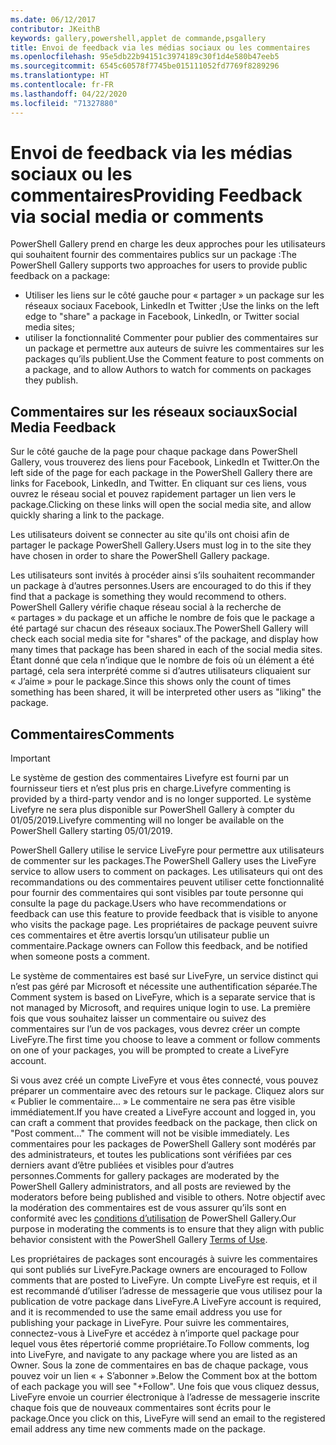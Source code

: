 ```yaml
---
ms.date: 06/12/2017
contributor: JKeithB
keywords: gallery,powershell,applet de commande,psgallery
title: Envoi de feedback via les médias sociaux ou les commentaires
ms.openlocfilehash: 95e5db22b94151c3974189c30f1d4e580b47eeb5
ms.sourcegitcommit: 6545c60578f7745be015111052fd7769f8289296
ms.translationtype: HT
ms.contentlocale: fr-FR
ms.lasthandoff: 04/22/2020
ms.locfileid: "71327880"
---
```

# <a name="providing-feedback-via-social-media-or-comments"></a><span data-ttu-id="39ede-103">Envoi de feedback via les médias sociaux ou les commentaires</span><span class="sxs-lookup"><span data-stu-id="39ede-103">Providing Feedback via social media or comments</span></span>

<span data-ttu-id="39ede-104">PowerShell Gallery prend en charge les deux approches pour les utilisateurs qui souhaitent fournir des commentaires publics sur un package :</span><span class="sxs-lookup"><span data-stu-id="39ede-104">The PowerShell Gallery supports two approaches for users to provide public feedback on a package:</span></span>

- <span data-ttu-id="39ede-105">Utiliser les liens sur le côté gauche pour « partager » un package sur les réseaux sociaux Facebook, LinkedIn et Twitter ;</span><span class="sxs-lookup"><span data-stu-id="39ede-105">Use the links on the left edge to "share" a package in Facebook, LinkedIn, or Twitter social media sites;</span></span>
- <span data-ttu-id="39ede-106">utiliser la fonctionnalité Commenter pour publier des commentaires sur un package et permettre aux auteurs de suivre les commentaires sur les packages qu’ils publient.</span><span class="sxs-lookup"><span data-stu-id="39ede-106">Use the Comment feature to post comments on a package, and to allow Authors to watch for comments on packages they publish.</span></span>

## <a name="social-media-feedback"></a><span data-ttu-id="39ede-107">Commentaires sur les réseaux sociaux</span><span class="sxs-lookup"><span data-stu-id="39ede-107">Social Media Feedback</span></span>

<span data-ttu-id="39ede-108">Sur le côté gauche de la page pour chaque package dans PowerShell Gallery, vous trouverez des liens pour Facebook, LinkedIn et Twitter.</span><span class="sxs-lookup"><span data-stu-id="39ede-108">On the left side of the page for each package in the PowerShell Gallery there are links for Facebook, LinkedIn, and Twitter.</span></span>
<span data-ttu-id="39ede-109">En cliquant sur ces liens, vous ouvrez le réseau social et pouvez rapidement partager un lien vers le package.</span><span class="sxs-lookup"><span data-stu-id="39ede-109">Clicking on these links will open the social media site, and allow quickly sharing a link to the package.</span></span>

<span data-ttu-id="39ede-110">Les utilisateurs doivent se connecter au site qu'ils ont choisi afin de partager le package PowerShell Gallery.</span><span class="sxs-lookup"><span data-stu-id="39ede-110">Users must log in to the site they have chosen in order to share the PowerShell Gallery package.</span></span>

<span data-ttu-id="39ede-111">Les utilisateurs sont invités à procéder ainsi s’ils souhaitent recommander un package à d’autres personnes.</span><span class="sxs-lookup"><span data-stu-id="39ede-111">Users are encouraged to do this if they find that a package is something they would recommend to others.</span></span>
<span data-ttu-id="39ede-112">PowerShell Gallery vérifie chaque réseau social à la recherche de « partages » du package et un affiche le nombre de fois que le package a été partagé sur chacun des réseaux sociaux.</span><span class="sxs-lookup"><span data-stu-id="39ede-112">The PowerShell Gallery will check each social media site for "shares" of the package, and display how many times that package has been shared in each of the social media sites.</span></span>
<span data-ttu-id="39ede-113">Étant donné que cela n’indique que le nombre de fois où un élément a été partagé, cela sera interprété comme si d’autres utilisateurs cliquaient sur « J’aime » pour le package.</span><span class="sxs-lookup"><span data-stu-id="39ede-113">Since this shows only the count of times something has been shared, it will be interpreted other users as "liking" the package.</span></span>

## <a name="comments"></a><span data-ttu-id="39ede-114">Commentaires</span><span class="sxs-lookup"><span data-stu-id="39ede-114">Comments</span></span>

> [!IMPORTANT]
> <span data-ttu-id="39ede-115">Le système de gestion des commentaires Livefyre est fourni par un fournisseur tiers et n’est plus pris en charge.</span><span class="sxs-lookup"><span data-stu-id="39ede-115">Livefyre commenting is provided by a third-party vendor and is no longer supported.</span></span>
> <span data-ttu-id="39ede-116">Le système Livefyre ne sera plus disponible sur PowerShell Gallery à compter du 01/05/2019.</span><span class="sxs-lookup"><span data-stu-id="39ede-116">Livefyre commenting will no longer be available on the PowerShell Gallery starting 05/01/2019.</span></span> 

<span data-ttu-id="39ede-117">PowerShell Gallery utilise le service LiveFyre pour permettre aux utilisateurs de commenter sur les packages.</span><span class="sxs-lookup"><span data-stu-id="39ede-117">The PowerShell Gallery uses the LiveFyre service to allow users to comment on packages.</span></span>
<span data-ttu-id="39ede-118">Les utilisateurs qui ont des recommandations ou des commentaires peuvent utiliser cette fonctionnalité pour fournir des commentaires qui sont visibles par toute personne qui consulte la page du package.</span><span class="sxs-lookup"><span data-stu-id="39ede-118">Users who have recommendations or feedback can use this feature to provide feedback that is visible to anyone who visits the package page.</span></span>
<span data-ttu-id="39ede-119">Les propriétaires de package peuvent suivre ces commentaires et être avertis lorsqu’un utilisateur publie un commentaire.</span><span class="sxs-lookup"><span data-stu-id="39ede-119">Package owners can Follow this feedback, and be notified when someone posts a comment.</span></span>

<span data-ttu-id="39ede-120">Le système de commentaires est basé sur LiveFyre, un service distinct qui n’est pas géré par Microsoft et nécessite une authentification séparée.</span><span class="sxs-lookup"><span data-stu-id="39ede-120">The Comment system is based on LiveFyre, which is a separate service that is not managed by Microsoft, and requires unique login to use.</span></span>
<span data-ttu-id="39ede-121">La première fois que vous souhaitez laisser un commentaire ou suivez des commentaires sur l’un de vos packages, vous devrez créer un compte LiveFyre.</span><span class="sxs-lookup"><span data-stu-id="39ede-121">The first time you choose to leave a comment or follow comments on one of your packages, you will be prompted to create a LiveFyre account.</span></span>

<span data-ttu-id="39ede-122">Si vous avez créé un compte LiveFyre et vous êtes connecté, vous pouvez préparer un commentaire avec des retours sur le package. Cliquez alors sur « Publier le commentaire... » Le commentaire ne sera pas être visible immédiatement.</span><span class="sxs-lookup"><span data-stu-id="39ede-122">If you have created a LiveFyre account and logged in, you can craft a comment that provides feedback on the package, then click on "Post comment..." The comment will not be visible immediately.</span></span>
<span data-ttu-id="39ede-123">Les commentaires pour les packages de PowerShell Gallery sont modérés par des administrateurs, et toutes les publications sont vérifiées par ces derniers avant d’être publiées et visibles pour d’autres personnes.</span><span class="sxs-lookup"><span data-stu-id="39ede-123">Comments for gallery packages are moderated by the PowerShell Gallery administrators, and all posts are reviewed by the moderators before being published and visible to others.</span></span>
<span data-ttu-id="39ede-124">Notre objectif avec la modération des commentaires est de vous assurer qu’ils sont en conformité avec les [conditions d’utilisation](https://www.powershellgallery.com/policies/Terms) de PowerShell Gallery.</span><span class="sxs-lookup"><span data-stu-id="39ede-124">Our purpose in moderating the comments is to ensure that they align with public behavior consistent with the PowerShell Gallery [Terms of Use](https://www.powershellgallery.com/policies/Terms).</span></span>

<span data-ttu-id="39ede-125">Les propriétaires de packages sont encouragés à suivre les commentaires qui sont publiés sur LiveFyre.</span><span class="sxs-lookup"><span data-stu-id="39ede-125">Package owners are encouraged to Follow comments that are posted to LiveFyre.</span></span>
<span data-ttu-id="39ede-126">Un compte LiveFyre est requis, et il est recommandé d’utiliser l’adresse de messagerie que vous utilisez pour la publication de votre package dans LiveFyre.</span><span class="sxs-lookup"><span data-stu-id="39ede-126">A LiveFyre account is required, and it is recommended to use the same email address you use for publishing your package in LiveFyre.</span></span>
<span data-ttu-id="39ede-127">Pour suivre les commentaires, connectez-vous à LiveFyre et accédez à n’importe quel package pour lequel vous êtes répertorié comme propriétaire.</span><span class="sxs-lookup"><span data-stu-id="39ede-127">To Follow comments, log into LiveFyre, and navigate to any package where you are listed as an Owner.</span></span>
<span data-ttu-id="39ede-128">Sous la zone de commentaires en bas de chaque package, vous pouvez voir un lien « + S’abonner ».</span><span class="sxs-lookup"><span data-stu-id="39ede-128">Below the Comment box at the bottom of each package you will see "+Follow".</span></span>
<span data-ttu-id="39ede-129">Une fois que vous cliquez dessus, LiveFyre envoie un courrier électronique à l’adresse de messagerie inscrite chaque fois que de nouveaux commentaires sont écrits pour le package.</span><span class="sxs-lookup"><span data-stu-id="39ede-129">Once you click on this, LiveFyre will send an email to the registered email address any time new comments made on the package.</span></span>
